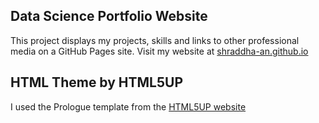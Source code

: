 ## Data Science Portfolio Website

This project displays my projects, skills and links to other professional media on a GitHub Pages site.
Visit my website at [shraddha-an.github.io](https://shraddha-an.github.io/)

## HTML Theme by HTML5UP

I used the Prologue template from the [HTML5UP website](https://html5up.net/prologue)
